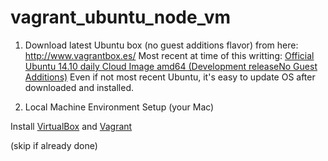 # vagrant_ubuntu_node_vm


1. Download latest Ubuntu box (no guest additions flavor) from here: http://www.vagrantbox.es/  Most recent at time of this writting: [Official Ubuntu 14.10 daily Cloud Image amd64 (Development releaseNo Guest Additions)](https://cloud-images.ubuntu.com/vagrant/utopic/current/utopic-server-cloudimg-amd64-vagrant-disk1.box) Even if not most recent Ubuntu, it's easy to update OS after downloaded and installed.


2. Local Machine Environment Setup (your Mac)

Install [VirtualBox](https://www.virtualbox.org/wiki/Downloads) and [Vagrant](https://www.vagrantup.com/downloads.html)

(skip if already done)


